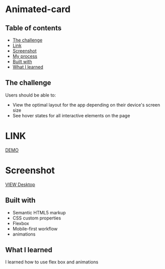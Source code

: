 # Animated-card

## Table of contents

  - [The challenge](#the-challenge)
  -  [Link](#link)
  - [Screenshot](#screenshot)
  - [My process](#my-process)
  - [Built with](#built-with)
  - [What I learned](#what-i-learned)


## The challenge

Users should be able to:

- View the optimal layout for the app depending on their device's screen size
- See hover states for all interactive elements on the page

# LINK

[DEMO](https://miron-silviu.github.io/card-animated/)

# Screenshot

[VIEW Desktop](https://github.com/Miron-Silviu/card-animated/assets/119732322/a657c9c8-21ae-49b0-8e88-bd9b91623aee)


## Built with

- Semantic HTML5 markup
- CSS custom properties
- Flexbox
- Mobile-first workflow
- animations

## What I learned

I learned how to use flex box and animations
